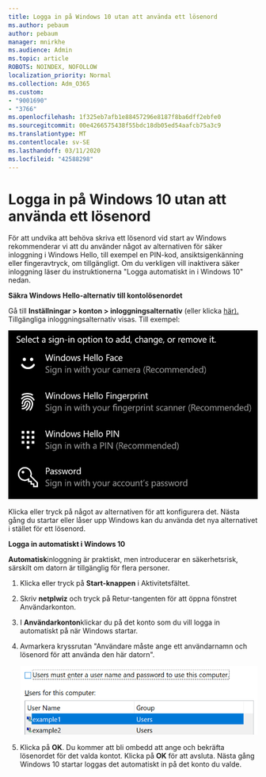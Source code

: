 ```yaml
---
title: Logga in på Windows 10 utan att använda ett lösenord
ms.author: pebaum
author: pebaum
manager: mnirkhe
ms.audience: Admin
ms.topic: article
ROBOTS: NOINDEX, NOFOLLOW
localization_priority: Normal
ms.collection: Adm_O365
ms.custom:
- "9001690"
- "3766"
ms.openlocfilehash: 1f325eb7afb1e88457296e8187f8ba6dff2ebfe0
ms.sourcegitcommit: 00e4266575438f55bdc18db05ed54aafcb75a3c9
ms.translationtype: MT
ms.contentlocale: sv-SE
ms.lasthandoff: 03/11/2020
ms.locfileid: "42588298"
---
```

# <a name="sign-in-to-windows-10-without-using-a-password"></a>Logga in på Windows 10 utan att använda ett lösenord

För att undvika att behöva skriva ett lösenord vid start av Windows rekommenderar vi att du använder något av alternativen för säker inloggning i Windows Hello, till exempel en PIN-kod, ansiktsigenkänning eller fingeravtryck, om tillgängligt. Om du verkligen vill inaktivera säker inloggning läser du instruktionerna "Logga automatiskt in i Windows 10" nedan.

**Säkra Windows Hello-alternativ till kontolösenordet**

Gå till **Inställningar > konton > inloggningsalternativ** (eller klicka [här).](ms-settings:signinoptions?activationSource=GetHelp) Tillgängliga inloggningsalternativ visas. Till exempel:

![Inloggningsalternativ.](media/sign-in-options.png)

Klicka eller tryck på något av alternativen för att konfigurera det. Nästa gång du startar eller låser upp Windows kan du använda det nya alternativet i stället för ett lösenord. 

**Logga in automatiskt i Windows 10**

**Automatisk**inloggning är praktiskt, men introducerar en säkerhetsrisk, särskilt om datorn är tillgänglig för flera personer. 

1. Klicka eller tryck på **Start-knappen** i Aktivitetsfältet.

2. Skriv **netplwiz** och tryck på Retur-tangenten för att öppna fönstret Användarkonton.

3. I **Användarkonton**klickar du på det konto som du vill logga in automatiskt på när Windows startar.

4. Avmarkera kryssrutan "Användare måste ange ett användarnamn och lösenord för att använda den här datorn".

    ![Användare måste ange ett användarnamn och lösenord alternativ.](media/users-must-enter-username.png)

5. Klicka på **OK**. Du kommer att bli ombedd att ange och bekräfta lösenordet för det valda kontot. Klicka på **OK** för att avsluta. Nästa gång Windows 10 startar loggas det automatiskt in på det konto du valde.
